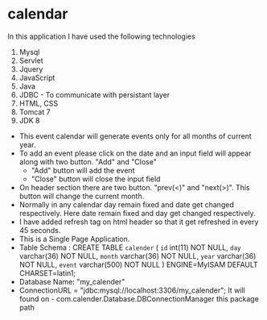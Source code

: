# calendar
In this application I have used the following technologies
  1. Mysql
  2. Servlet
  3. Jquery
  4. JavaScript
  5. Java
  6. JDBC - To communicate with persistant layer
  7. HTML, CSS
  8. Tomcat 7
  9. JDK 8
  
* This event calendar will generate events only for all months of current year. 
* To add an event please click on the date and an input field will appear along with two button. "Add" and "Close"
  - "Add" button will add the event
  - "Close" button will close the input field
* On header section there are two button. "prev(<)" and "next(>)". This button will change the current month.
* Normally in any calendar day remain fixed and date get changed respectively. Here date remain fixed and day get changed respectively.
* I have added refresh tag on html header so that it get refreshed in every 45 seconds.
* This is a Single Page Application.
* Table Schema :
  CREATE TABLE `calender` (
  `id` int(11) NOT NULL,
  `day` varchar(36) NOT NULL,
  `month` varchar(36) NOT NULL,
  `year` varchar(36) NOT NULL,
  `event` varchar(500) NOT NULL
) ENGINE=MyISAM DEFAULT CHARSET=latin1;
* Database Name: "my_calender"
* ConnectionURL = "jdbc:mysql://localhost:3306/my_calender"; It will found on - com.calender.Database.DBConnectionManager this package path

